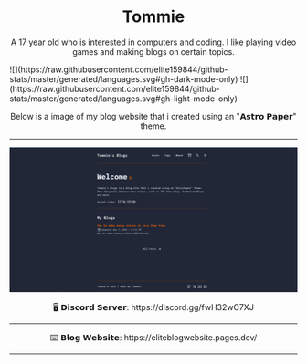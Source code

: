 <h1 align="center">Tommie</h1>
    <p align="center">
    </b> A 17 year old who is interested in computers and coding. I like playing video games and making blogs on certain topics.                              
    <p align="center">
    </p>
   ![](https://raw.githubusercontent.com/elite159844/github-stats/master/generated/languages.svg#gh-dark-mode-only)
   ![](https://raw.githubusercontent.com/elite159844/github-stats/master/generated/languages.svg#gh-light-mode-only)
        </p>
    <p align="center">
      Below is a image of my blog website that i created using an "𝗔𝘀𝘁𝗿𝗼 𝗣𝗮𝗽𝗲𝗿" theme.
        <hr>
    <img src="https://github.com/elite159844/elite159844/blob/main/tommie%20blog.PNG?raw=true">
  </p>
        </p>
    <p align="center">
    🖥️ 𝗗𝗶𝘀𝗰𝗼𝗿𝗱 𝗦𝗲𝗿𝘃𝗲𝗿: https://discord.gg/fwH32wC7XJ
        <hr>
 </p>
        </p>
     <p align="center">
    ⌨️ 𝗕𝗹𝗼𝗴 𝗪𝗲𝗯𝘀𝗶𝘁𝗲: https://eliteblogwebsite.pages.dev/
        <hr>

